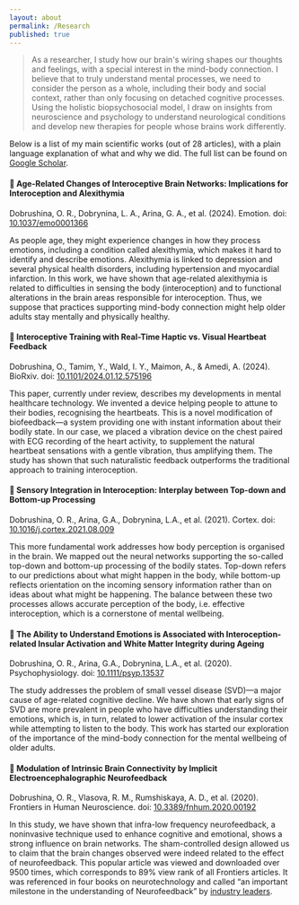 ```yaml
---
layout: about
permalink: /Research
published: true
---
```


>As a researcher, I study how our brain's wiring shapes our thoughts and feelings, with a special interest in the mind-body connection. I believe that to truly understand mental processes, we need to consider the person as a whole, including their body and social context, rather than only focusing on detached cognitive processes. Using the holistic biopsychosocial model, I draw on insights from neuroscience and psychology to understand neurological conditions and develop new therapies for people whose brains work differently.

Below is a list of my main scientific works (out of 28 articles), with a plain language explanation of what and why we did. The full list can be found on [Google Scholar](https://scholar.google.com/citations?user=qFhYjmMAAAAJ&hl=en).

#### &#128214; Age-Related Changes of Interoceptive Brain Networks: Implications for Interoception and Alexithymia 
Dobrushina, O. R., Dobrynina, L. A., Arina, G. A., et al. (2024). Emotion.
doi: [10.1037/emo0001366](http://dx.doi.org/10.1037/emo0001366)

As people age, they might experience changes in how they process emotions, including a condition called alexithymia, which makes it hard to identify and describe emotions. Alexithymia is linked to depression and several physical health disorders, including hypertension and myocardial infarction. In this work, we have shown that age-related alexithymia is related to difficulties in sensing the body (interoception) and to functional alterations in the brain areas responsible for interoception. Thus, we suppose that practices supporting mind-body connection might help older adults stay mentally and physically healthy.


#### &#128214; Interoceptive Training with Real-Time Haptic vs. Visual Heartbeat Feedback
Dobrushina, O., Tamim, Y., Wald, I. Y., Maimon, A., & Amedi, A. (2024). BioRxiv.
doi: [10.1101/2024.01.12.575196](https://doi.org/10.1101/2024.01.12.575196)

This paper, currently under review, describes my developments in mental healthcare technology. We invented a device helping people to attune to their bodies, recognising the heartbeats. This is a novel modification of biofeedback—a system providing one with instant information about their bodily state. In our case, we placed a vibration device on the chest paired with ECG recording of the heart activity, to supplement the natural heartbeat sensations with a gentle vibration, thus amplifying them. The study has shown that such naturalistic feedback outperforms the traditional approach to training interoception.

#### &#128214; Sensory Integration in Interoception: Interplay between Top-down and Bottom-up Processing
Dobrushina, O. R., Arina, G.A., Dobrynina, L.A., et al. (2021). Cortex.
doi: [10.1016/j.cortex.2021.08.009](https://doi.org/10.1016/j.cortex.2021.08.009)

This more fundamental work addresses how body perception is organised in the brain. We mapped out the neural networks supporting the so-called top-down and bottom-up processing of the bodily states. Top-down refers to our predictions about what might happen in the body, while bottom-up reflects orientation on the incoming sensory information rather than on ideas about what might be happening. The balance between these two processes allows accurate perception of the body, i.e. effective interoception, which is a cornerstone of mental wellbeing.


#### &#128214; The Ability to Understand Emotions is Associated with Interoception‐related Insular Activation and White Matter Integrity during Ageing
Dobrushina, O. R., Arina, G.A., Dobrynina, L.A., et al. (2020). Psychophysiology.
doi: [10.1111/psyp.13537](https://doi.org/10.1111/psyp.13537)

The study addresses the problem of small vessel disease (SVD)—a major cause of age-related cognitive decline. We have shown that early signs of SVD are more prevalent in people who have difficulties understanding their emotions, which is, in turn, related to lower activation of the insular cortex while attempting to listen to the body. This work has started our exploration of the importance of the mind-body connection for the mental wellbeing of older adults.


#### &#128214; Modulation of Intrinsic Brain Connectivity by Implicit Electroencephalographic Neurofeedback
Dobrushina, O. R., Vlasova, R. M., Rumshiskaya, A. D., et al. (2020). Frontiers in Human Neuroscience.
doi: [10.3389/fnhum.2020.00192](https://doi.org/10.3389/fnhum.2020.00192)

In this study, we have shown that infra-low frequency neurofeedback, a noninvasive technique used to enhance cognitive and emotional, shows a strong influence on brain networks. The sham-controlled design allowed us to claim that the brain changes observed were indeed related to the effect of neurofeedback. This popular article was viewed and downloaded over 9500 times, which corresponds to 89% view rank of all Frontiers articles. It was referenced in four books on neurotechnology and called “an important milestone in the understanding of Neurofeedback” by [industry leaders](https://beemedic.com/en/study-proves-just-one-session-ilf-neurofeedback-results-significant-changes-brain-connectivity).